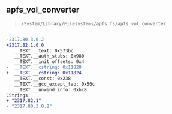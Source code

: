 ## apfs_vol_converter

> `/System/Library/Filesystems/apfs.fs/apfs_vol_converter`

```diff

-2317.80.3.0.2
+2317.82.1.0.0
   __TEXT.__text: 0x573bc
   __TEXT.__auth_stubs: 0x980
   __TEXT.__init_offsets: 0x4
-  __TEXT.__cstring: 0x11828
+  __TEXT.__cstring: 0x11824
   __TEXT.__const: 0x238
   __TEXT.__gcc_except_tab: 0x56c
   __TEXT.__unwind_info: 0xbc8
CStrings:
+ "2317.82.1"
- "2317.80.3.0.2"

```
